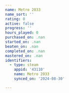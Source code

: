 ```yaml
---
name: Metro 2033
name_sort: ''
rating: 0
active: false
progress: ''
hours_played: 0
purchased_on: .nan
started_on: .nan
beaten_on: .nan
completed_on: .nan
mastered_on: .nan
identifiers:
  - type: steam
    appid: '43110'
    name: Metro 2033
    synced_on: '2024-08-30'

---
```

